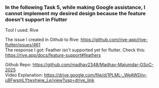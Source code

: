 ### In the following Task 5, while making Google assistance, I cannot implement my desired design because the feature doesn't support in Flutter

 Tool I used: Rive

 The issue I created in Github to Rive: https://github.com/rive-app/rive-flutter/issues/461 <br>
 The response I got: Feather isn't supported yet for flutter. Check this: https://rive.app/docs/feature-support#feathers<br>

 Github Repo: https://github.com/madhav2348/Madhav-Majumdar-GSoC-2025<br>
 Video Explanation: https://drive.google.com/file/d/1PLML-_WeAWDiiy-u8FwsmLYtwxhww_Le/view?usp=drive_link<br>

